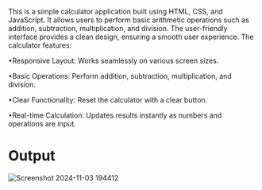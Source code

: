 This is a simple calculator application built using HTML, CSS, and JavaScript. It allows users to perform basic arithmetic operations such as addition, subtraction, multiplication, and division. The user-friendly interface provides a clean design, ensuring a smooth user experience. The calculator features:

•Responsive Layout: Works seamlessly on various screen sizes.

•Basic Operations: Perform addition, subtraction, multiplication, and division.

•Clear Functionality: Reset the calculator with a clear button.

•Real-time Calculation: Updates results instantly as numbers and operations are input.
# Output

![Screenshot 2024-11-03 194412](https://github.com/user-attachments/assets/b77fdf1f-dcc2-4cf9-8fd8-6b05fb838dc0)
